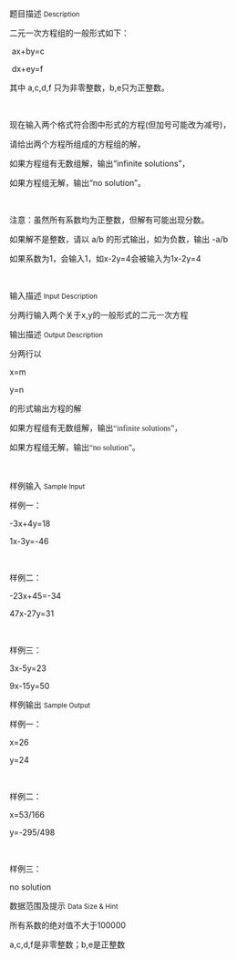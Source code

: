 <div class="panel panel-default">
<div class="area-title">
<span>
题目描述
<small>Description</small>
</span></div>
<div class="panel-body">

<p>二元一次方程组的一般形式如下：</p><p> ax+by=c</p><p> dx+ey=f</p><p>其中 a,c,d,f 只为非零整数，b,e只为正整数。</p><p><br></p><p>现在输入两个格式符合图中形式的方程(但加号可能改为减号)，</p><p>请给出两个方程所组成的方程组的解，</p><p>如果方程组有无数组解，输出“infinite solutions”，</p><p>如果方程组无解，输出“no solution”。</p><p><br></p><p>注意：虽然所有系数均为正整数，但解有可能出现分数。</p><p>如果解不是整数，请以 a/b 的形式输出，如为负数，输出 -a/b</p><p>如果系数为1，会输入1，如x-2y=4会被输入为1x-2y=4</p><p><br></p>

</div>
</div>

<div class="panel panel-default">
<div class="area-title">
<span>
输入描述
<small>Input Description</small>
</span></div>
<div class="panel-body">
<p>分两行输入两个关于x,y的一般形式的二元一次方程</p>

</div>
</div>
<div  class="panel panel-default">
<div class="area-title">
<span>
输出描述
<small>Output Description</small>
</span></div>
<div class="panel-body">

<p>分两行以</p><p>x=m</p><p>y=n</p><p>的形式输出方程的解</p><p><span style="font-family: 微软雅黑,Microsoft YaHei; font-size: 14px;">如果方程组有无数组解，输出“infinite solutions”，</span></p><p><span style="font-family: 微软雅黑,Microsoft YaHei; font-size: 14px;">如果方程组无解，输出“no solution”。</span></p><p><span style="font-size: 16px;">&nbsp;</span></p>

</div>
</div>


<div class="panel panel-default">
<div class="area-title">
<span>
样例输入
<small>Sample Input</small>
</span></div>
<div class="panel-body">
<p>样例一：</p><p>-3x+4y=18</p><p>1x-3y=-46</p><p><br></p><p>样例二：</p><p>-23x+45=-34</p><p>47x-27y=31</p><p><br></p><p>样例三：</p><p>3x-5y=23</p><p>9x-15y=50</p>

</div>
</div>

<div class="panel panel-default">
<div class="area-title">
<span>
样例输出
<small>Sample Output</small>
</span></div>
<div class="panel-body">
<p>样例一：</p><p>x=26</p><p>y=24</p><p><br></p><p>样例二：</p><p>x=53/166</p><p>y=-295/498</p><p><br></p><p>样例三：</p><p>no solution</p>

</div>
</div>

<div class="panel panel-default">
<div class="area-title">
<span>
数据范围及提示
<small>Data Size & Hint</small>
</span></div>
<div class="panel-body">
<p>所有系数的绝对值不大于100000</p><p>a,c,d,f是非零整数；b,e是正整数</p>
</div>
</div>
